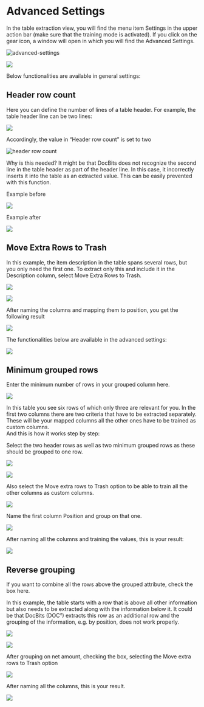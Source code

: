 # Advanced Settings

In the table extraction view, you will find the menu item Settings in the upper action bar (make sure that the training mode is activated). If you click on the gear icon, a window will open in which you will find the Advanced Settings.

![advanced-settings](https://lh7-us.googleusercontent.com/W1cBx4IOjycKv6IZM9AX8Wggj1eEBgzBVJWgsyWkutX9dRRJuEjQtSCsPaNZuRndd9ewMVvfqSXr45C-2cO-pxXkYFdl_9eEGVW6-UBqqZCsuhia6alJjD1ZuZawwSbjS9Yeywe1wDK5yAcIOUH5QAw)

![](https://lh7-us.googleusercontent.com/MOAM0PpIjknkZQUFZzOXPT8kWan5x05WXe6zUjmzKLjUaKSPPknR6HEVZ5oRBVEMpha3bL87k1_B2cgt4Iv0jH3MyU6BrcmD6gz3KoGMZHVTGGburr9uHU7_VziztQ2i5RiZr_wAqTqVG1JunX314sk)

Below functionalities are available in general settings:

## Header row count

Here you can define the number of lines of a table header. For example, the table header line can be two lines:

![](https://lh7-us.googleusercontent.com/J_nYZKzUSJHcpJuNp1ykf6shnfetOuiIPhyhyTfSqh_cTsDT5obwOSIc21OsLkjF9tMBP7Q1GQ1ZQfBsEmQIrJpfX3QpdjHnLkzInsjpngeg2L7i_TAyl9MdVmgHsDpUvoURdxfqp8FOdJxuRAMCwhk)

Accordingly, the value in “Header row count” is set to two

![header row count](https://lh7-us.googleusercontent.com/G8-QpKxnRin9PGPmkbtJ35r1EugXsD4_Yd5QvTkdbb7sXqRVC3a9t0cIlNILJHLr--GsykgAlMJmMYbJaUoMqHEPvAT3PlPNf-syCmPz_GVMFEMsbhcHI2DQBbT4MJXjS2Sx7M3xl4zAzcw3aa-XNms)

Why is this needed? It might be that DocBits does not recognize the second line in the table header as part of the header line. In this case, it incorrectly inserts it into the table as an extracted value. This can be easily prevented with this function.

Example before

![](https://lh7-us.googleusercontent.com/35BElgcq-zbs8wcGcguVSKHRpwQXqQG9dQmBaYa8BT4RNwJxd6g-jL5wlQgrnVLrMxtpncr8ayaasWVV3snGpBiDUWs4Zx7Tn2Dck-YFBpanlcN500yIWkVz9RJXQhoq6op0WbYcgklp_LsmE9LXt9k)

Example after

![](https://lh7-us.googleusercontent.com/bPGn9eWPK3Mmbu_ab2N3tVVP8ODho4MW6r6ynSKJWiPxq-IPlP_0Q1ghfcwjN56Sp_HA0nV-fedAfzkZoAXsj5O5ata32PCXPHJQ-dizWZ1OdpdEPS5wSPNW9jjc7TSPKQiNnCGPjLtnXQDLCbwEj3U)

## Move Extra Rows to Trash

In this example, the item description in the table spans several rows, but you only need the first one. To extract only this and include it in the Description column, select Move Extra Rows to Trash.

![](https://lh7-us.googleusercontent.com/AEFanKF7uUtS_78nxi5zESPW8WOESa0Do_sCQCsttC21KoFK-sB9TQgFHboJB7CMEpc_auEbeXINU4BpEh8XuNMBHDYhuwjVX40cRyygxECs3XogrurWKNdw4s4F1kxWXLGrrF4jSqd1bba0dKPVO2E)

![](https://lh7-us.googleusercontent.com/QdYUZ0ANpuFRkvNxVZzYfEhTRVf2fk1jPmoNUZcNotdkgL6VDHV1BgBXU2xqFfjBJ7W6uvB8TRZcpKEk7Qk_c0mIohiS4Jl9ZPRpG7HdS_EktuCcAtJ4KjJ_vYvYok7lv0nz2MfVMG08oDFqRSyFHy4)

After naming the columns and mapping them to position, you get the following result

![](https://lh7-us.googleusercontent.com/zto-P_Knp1YQmCUBU6_vCg2IEwaBiBeAao8Jvu30-89x_Sj2BLDSTQu31vUNBlaQp73DPVy2F-UZawn8j4hxycD6bpfCf_KXZYvrqH5w0cwGwsjatBelIh6gdenY-NpzmQ372jtthucHpMrsXNz3DcA)

The functionalities below are available in the advanced settings:

![](https://lh7-us.googleusercontent.com/JnMLehG6RHTYtaP5dQx3UMrTzIpDRmyWj3_1o-ITkYfNboSmFQxPmHuQQ2CZ0UwW6scXLEv8wxdZIh1J1VkzoAbKalI5D_WO-G0GssfuVjmm_mi29j7h42HQiDN08yJiEuMKEjFOIpi6nO5GcYIpDKU)

## Minimum grouped rows

Enter the minimum number of rows in your grouped column here.

![](https://lh7-us.googleusercontent.com/11D-KFXDqc-u5GQeGvTHfxYbbhLYDX12vFHK9Xkv8YmIcBuWVbFw3CMEhzep_zyQpr2G9bP1Q0G9mfBj6twopQ-2aRfncbBVbTibXoynkxWYsvD9EnGVO-SfRxHwuPxMqXl4lzjuDoSaYop1HLa7biU)

In this table you see six rows of which only three are relevant for you. In the first two columns there are two criteria that have to be extracted separately. These will be your mapped columns all the other ones have to be trained as custom columns.\
And this is how it works step by step:

Select the two header rows as well as two minimum grouped rows as these should be grouped to one row.

![](https://lh7-us.googleusercontent.com/p0k-n1IG3_FHexG4iAlISSmN4Yaq9xUjRO2cLpV3w6a67DpULRnxj4x291DOXBVx2SHqKp6Zs-ZXxr8KHKzT9O6oCwgEOkvfMqwpDGZUrfFpozdR16sbaybtrMEqDOXO1TsNmuPFz6mOKX0pR8I5RO8)

![](https://lh7-us.googleusercontent.com/7tlMcXBDrGjolEnBZNJT7bo4AoqPXYdltMzwjuycwCVSEaXIimXUw0aKyXpHdfpVw9POwNFtb47OwlreB400BgyiXLl3e1LGRLTPklU_ETRN1quuRu9j9-NC9Eyq-fR_5BpWdru1pgj_kTfn9aLOiRM)

Also select the Move extra rows to Trash option to be able to train all the other columns as custom columns.

![](https://lh7-us.googleusercontent.com/P9Mbga3kWRkhRFYPRQKN6IXCYTnMHpfXr7GIBqbuwz-RYyq7fMuKRxJgzU0HVdxFxkI_5S2DA8ThYNveXlgrDYZ7JP_jOYf9wd9ldDzg1abzMD7HE0sN8NC-wrWdoZvm5M2q_XVWTi6epBMBtHvbFe0)

Name the first column Position and group on that one.

![](https://lh7-us.googleusercontent.com/5hy2YTNQRZ6plQZnc1HwAbAUXU7LKfNpLdlfr8sPnDXMryv0KoAGgkcqAWqjvznvBa1YwW0ecTrpStpm5AIc0qiFX1zB-I_y_crIx0jKS2t6QVKdAz66Wb3XMt9sRsEUHKIuk51_AatHNCRZjOghn4A)

After naming all the columns and training the values, this is your result:

![](https://lh7-us.googleusercontent.com/xaorEjiOEeypLMAAOXvm3VAc5BVzhIujUeLdSt0SPwrEz5x_hd8sb3Hhc7OpnUpzj6qvjWWptOsefhxjF5pIzf12RVXah1wPhlMoa3Wwx7T3s_D7Pzw8cryaAzgh8SpN-uTxpl1FWke8v33dh2VNgJ0)

## Reverse grouping

If you want to combine all the rows above the grouped attribute, check the box here.

In this example, the table starts with a row that is above all other information but also needs to be extracted along with the information below it. It could be that DocBits (DOC²) extracts this row as an additional row and the grouping of the information, e.g. by position, does not work properly.

![](https://lh7-us.googleusercontent.com/iH7rDa637FWtr8wWtXpdqSh68xsaOFrb_vIWf-ZOpAjExmFPHVRaDGGipdwNy30gpLmEWT0UujjqlbcSlHU7ldQ5zhAy15pMxuqbDpS2xFSuL35EjbaXfFQTOSSO3QE_I37kvdL3i5k-N7F_9tedMss)

![](https://lh7-us.googleusercontent.com/xGHtg5jLUIzvQHuJ3bRovFzkicMO2NL5jESXeTtZueRX-BkP3AvYSsnywrc_80aMwqchwo8WggqI_6sNFk6aLE7TAeEJwNikKI6QC2k51e9iK9bxyT9nh9eRgeK_YgWUeqUgp6p8UadEAnQRhKYFpOQ)

After grouping on net amount, checking the box, selecting the Move extra rows to Trash option

![](https://lh7-us.googleusercontent.com/FJNKYXmELlMFi-Zh_0Pjgc0pcKI2-_UbDhF7b4D5p7GA4f9r-FqjruzkJw3nfJH4NA0G_BC2xQpJEzl26GbOlPt9fPyOkGowtGWgRWt5GJ62Vj-Qd04rDP0kzDFiJnRlpWF13d9YQ1e-FurQI-gHJx4)

After naming all the columns, this is your result.

![](https://lh7-us.googleusercontent.com/e8x8gIUV10Y_FmPeW_X-UZw6uJ8P7alQTDy_m5OGGLZ8Ev7Ip-C-6fqtTixiSU0ZnLMIc4VR_f0xJV6beDnl7bFBIh4U2dME8KHB3qokj__SrQGp-3BXeOsN63SabFNd5miRCtK-jlf49nzcbbe8UJw)
